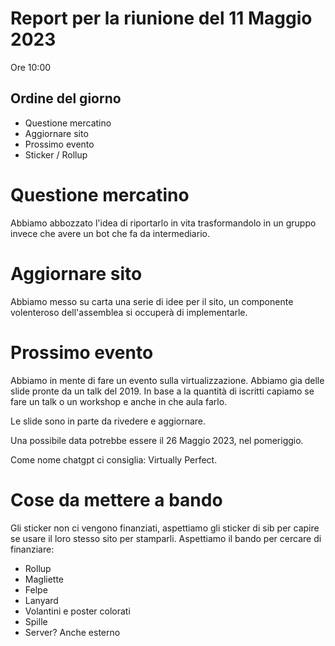 # Report per la riunione del 11 Maggio 2023

Ore 10:00

## Ordine del giorno

- Questione mercatino
- Aggiornare sito
- Prossimo evento
- Sticker / Rollup

# Questione mercatino

Abbiamo abbozzato l'idea di riportarlo in vita trasformandolo in un gruppo invece che avere un bot che fa da intermediario.

# Aggiornare sito

Abbiamo messo su carta una serie di idee per il sito, un componente volenteroso dell'assemblea si occuperà di implementarle.

# Prossimo evento

Abbiamo in mente di fare un evento sulla virtualizzazione. Abbiamo gia delle slide pronte da un talk del 2019. In base a la quantità di iscritti capiamo se fare un talk o un workshop e anche in che aula farlo.

Le slide sono in parte da rivedere e aggiornare.

Una possibile data potrebbe essere il 26 Maggio 2023, nel pomeriggio.

Come nome chatgpt ci consiglia: Virtually Perfect.

# Cose da mettere a bando

Gli sticker non ci vengono finanziati, aspettiamo gli sticker di sib per capire se usare il loro stesso sito per stamparli.
Aspettiamo il bando per cercare di finanziare:

- Rollup
- Magliette
- Felpe
- Lanyard
- Volantini e poster colorati
- Spille
- Server? Anche esterno
